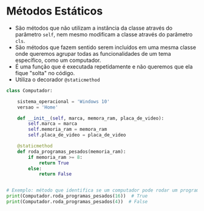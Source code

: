 # Métodos Estáticos


- São métodos que não utilizam a instância da classe através do parâmetro ``self``, nem mesmo modificam a classe através do parâmetro ``cls``.
- São métodos que fazem sentido serem incluídos em uma mesma classe onde queremos agrupar todas as funcionalidades de um tema específico, como um computador.
- É uma função que é executada repetidamente e não queremos que ela fique "solta" no código.
- Utiliza o decorador ``@staticmethod``


````python
class Computador:

    sistema_operacional = 'Windows 10'
    versao = 'Home'

    def __init__(self, marca, memora_ram, placa_de_video):
        self.marca = marca
        self.memoria_ram = memora_ram
        self.placa_de_video = placa_de_video

    @staticmethod
    def roda_programas_pesados(memoria_ram):
        if memoria_ram >= 8:
            return True
        else:
            return False


# Exemplo: método que identifica se um computador pode rodar um programa pesado
print(Computador.roda_programas_pesados(16))  # True
print(Computador.roda_programas_pesados(4))  # False
````
